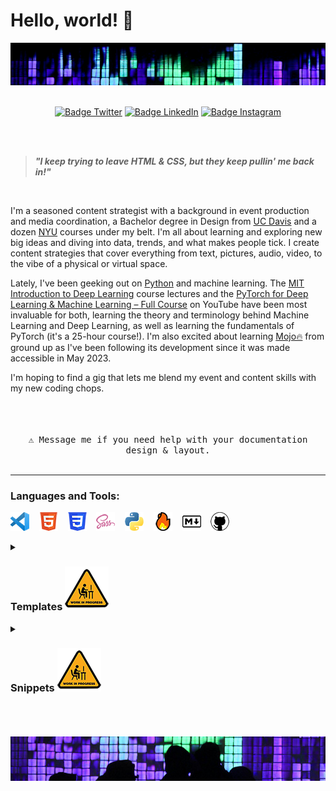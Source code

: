 # Hello, world! 👋

<img src="images/header.jpg" alt="Girl in a jacket">
<div align = center>
<br>

[![Badge Twitter]][Twitter]
[![Badge LinkedIn]][LinkedIn]
[![Badge Instagram]][Instagram]

[Badge Twitter]: https://img.shields.io/badge/Twitter-ilya0x-FFFFFF?color=FFFFFF&logo=X&logoColor=FFFFFF&labelColor=000000
[Twitter]: https://twitter.com/ilya0x
[Badge LinkedIn]: https://img.shields.io/badge/LinkedIn-Ilya_Podobedov-FFFFFF?color=FFFFFF&logo=LinkedIn&logoColor=FFFFFF&labelColor=0077B5
[LinkedIn]: https://www.linkedin.com/in/ilya0x
[Badge Instagram]: https://img.shields.io/badge/Instagram-ilya0x-FFFFFF?color=FFFFFF&logo=Instagram&logoColor=FFFFFF&labelColor=962fbf
[Instagram]: https://www.instagram.com/ilya0x/
</div>
<br>
<br>

> <b><i>"I keep trying to leave HTML & CSS, but they keep pullin' me back in!"</i></b>

<br>

I'm a seasoned content strategist with a background in event production and
media coordination, a Bachelor degree in Design from [UC
Davis](https://www.ucdavis.edu/ "University of California at Davis") and a dozen
[NYU](https://www.nyu.edu/ "New York University") courses under my belt. I'm all
about learning and exploring new big ideas and diving into data, trends, and
what makes people tick.  I create content strategies that cover everything from
text, pictures, audio, video, to the vibe of a physical or virtual space.

Lately, I've been geeking out on [Python](https://www.python.org/ "Python
programming language") and machine learning. The [MIT Introduction to Deep
Learning](https://www.youtube.com/playlist?list=PLtBw6njQRU-rwp5__7C0oIVt26ZgjG9NI)
course lectures and the [PyTorch for Deep Learning & Machine Learning – Full
Course](https://youtu.be/V_xro1bcAuA?si=i7bEsZQGZZC7rO3B) on YouTube have been
most invaluable for both, learning the theory and terminology behind Machine
Learning and Deep Learning, as well as learning the fundamentals of PyTorch
(it's a 25-hour course!). I'm also excited about learning
[Mojo🔥](https://docs.modular.com/mojo/ "Mojo programming language") from ground
up as I've been following its development since it was made accessible in May
2023.

I'm hoping to find a gig that lets me blend my event and content skills with my
new coding chops. <br>
<br>

<div align = center>
<br>
<kbd> <br> ⚠ Message me if you need help with your documentation design & layout.

<br>
</kbd>

</div>

<br>

---

<h3>Languages and Tools:</h3>

![VS Code](images/vscode-30.png "Visual Studio Code") &nbsp;&nbsp;
![HTML5](images/html5-30.png "HTML") &nbsp;&nbsp; ![CSS3](images/css3-30.png
"CSS") &nbsp;&nbsp; ![Sass](images/sass5-30.png "Sass") &nbsp;&nbsp;
![Python](images/python-30.png "Python") &nbsp;&nbsp; ![Mojo](images/mojo-30.png
"Mojo") &nbsp;&nbsp; ![Markdown](images/markdown-30.png "Markdown") &nbsp;&nbsp;
![GitHub](images/github-30.png "GitHub")

<details>
  
<summary><h3>Templates <img src="images/work-in-progress-icon-70.png" alt="HTML"></h3></summary>

<br>
<table border="1">
        <tr>
            <th>Language</th>
            <th>Template Style</th>
            <th>Description</th>
        </tr>
        <tr>
            <td rowspan="3"><img src="images/html5-15.png" alt="HTML"> HTML</td>
            <td>Generic</td>
            <td>Description of the Generic template</td>
        </tr>
        <tr>
            <td>Flask</td>
            <td>Description of the Flask template</td>
        </tr>
        <tr>
            <td>Django</td>
            <td>Description of the Django template</td>
        </tr>
        <tr>
            <td rowspan="2"><img src="images/css3-15.png" alt="CSS"> CSS</td>
            <td>Generic</td>
            <td>Description of the Generic template</td>
        </tr>
        <tr>
            <td>Detailed with Notes</td>
            <td>Description of the Detailed with Notes template</td>
        </tr>
        <tr>
            <td rowspan="2"><img src="images/sass5-15.png" alt="Sass"> Sass</td>
            <td>Using <a href="https://marketplace.visualstudio.com/items?itemName=glenn2223.live-sass">Live Sass Compiler</a> <abbr title="Visual Studio Code">VSC</abbr> extension</td>
            <td>Description of Using Live Sass Compiler <abbr title="Visual Studio Code">VSC</abbr> extension template</td>
        </tr>
        <tr>
            <td>Using Gulp</td>
            <td>Description of Using Gulp template</td>
        </tr>
        <tr>
            <td rowspan="7"><img src="images/python-15.png" alt="Python"> Python</td>
            <td>Generic</td>
            <td>Description of the Generic template</td>
        </tr>
        <tr>
            <td>Flask</td>
            <td>Description of the Flask template</td>
        </tr>
        <tr>
            <td>Django</td>
            <td>Description of the Django template</td>
        </tr>
        <tr>
            <td>PyGame</td>
            <td>Description of the PyGame template</td>
        </tr>
        <tr>
            <td>PySide6</td>
            <td>Description of the PySide6 template</td>
        </tr>
        <tr>
            <td>PyTorch: Generic</td>
            <td>Description of the PyTorch: Generic template</td>
        </tr>
        <tr>
            <td>PyTorch: TorchAudio</td>
            <td>Description of the PyTorch: TorchAudio template</td>
        </tr>
        <tr>
            <td><img src="images/mojo-15.png" alt="Mojo"> Mojo</td>
            <td>Generic</td>
            <td>Description of the Generic template</td>
        </tr>
        <tr>
        <tr>
            <td rowspan="3"><img src="images/markdown-15.png" alt="Markdown"> Markdown</td>
            <td>Generic</td>
            <td>Description of the Generic template</td>
        </tr>
        <tr>
            <td>GitHub README</td>
            <td>Description of the GitHub README template</td>
        </tr>
        <tr>
            <td>GitHub Profile README</td>
            <td>Description of the GitHub Profile README template</td>
        </tr>
    </table>

</details>

<details>
  
<summary><h3>Snippets <img src="images/work-in-progress-icon-70.png" alt="HTML"></h3></summary>

- <img src="images/html5-15.png" alt="HTML"> HTML
- <img src="images/css3-15.png" alt="CSS"> CSS
- <img src="images/sass5-15.png" alt="Sass"> Sass
- <img src="images/python-15.png" alt="Python"> Python
- <img src="images/mojo-15.png" alt="Mojo"> Mojo
- <img src="images/markdown-15.png" alt="Markdown"> Markdown

</details>
<br>
<br>

<div align = center>
<br>

<img src="images/footer.jpg" alt="Girl in a jacket">
</div>

